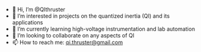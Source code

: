 - 👋 Hi, I’m @QIthruster
- 👀 I’m interested in projects on the quantized inertia (QI) and its applications
- 🌱 I’m currently learning high-voltage instrumentation and lab automation
- 💞️ I’m looking to collaborate on any aspects of QI
- 📫 How to reach me: qi.thruster@gmail.com

<!---
QIthruster/QIthruster is a ✨ special ✨ repository because its `README.md` (this file) appears on your GitHub profile.
You can click the Preview link to take a look at your changes.
--->
